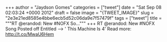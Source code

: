 
+++
author = "Jaydson Gomes"
categories = ["tweet"]
date = "Sat Sep 08 02:03:24 +0000 2012"
draft = false
image = "{TWEET_IMAGE}"
slug = "2e3e21ed8585e4bbe6ecb5d52c06da9e7f57479f"
tags = ["tweet"]
title = """RT @erandod: New #NOFX So..."""
+++
RT @erandod: New #NOFX Song Posted off Entitled --&gt; ' This Machine Is 4'
Read more: http://t.co/MwaU6Hem

